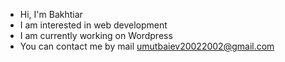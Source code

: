 - Hi, I'm Bakhtiar
- I am interested in web development
- I am currently working on Wordpress
- You can contact me by mail umutbaiev20022002@gmail.com
